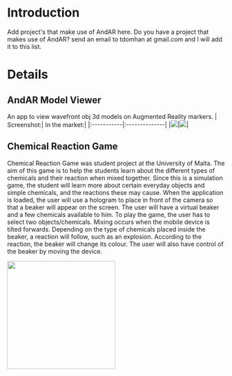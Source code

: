 # Introduction #

Add project's that make use of AndAR here. Do you have a project that makes use of AndAR?
send an email to tdomhan at gmail.com and I will add it to this list.


# Details #

## AndAR Model Viewer ##
An app to view wavefront obj 3d models on Augmented Reality markers.
| Screenshot:| In the market:|
|:-----------|:--------------|
|<img src='http://andar.googlecode.com/files/screenshot_model.jpg' />|<img src='http://andar.googlecode.com/files/andarqrcode.png' />|

## Chemical Reaction Game ##
Chemical Reaction Game was student project at the University of Malta.
The aim of this game is to help the students learn about the different types of chemicals and their reaction when mixed together. Since this is a simulation game, the student will learn more about certain everyday objects and simple chemicals, and the reactions these may cause.
When the application is loaded, the user will use a hologram to place in front of the camera so that a beaker will appear on the screen. The user will have a virtual beaker and a few chemicals available to him. To play the game, the user has to select two objects/chemicals. Mixing occurs when the mobile device is tilted forwards. Depending on the type of chemicals placed inside the beaker, a reaction will follow, such as an explosion. According to the reaction, the beaker will change its colour. The user will also have control of the beaker by moving the device.

<img src='http://andar.googlecode.com/files/SciDroid.png' width='250px' />